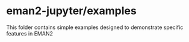 # eman2-jupyter/examples
This folder contains simple examples designed to demonstrate specific features in EMAN2
